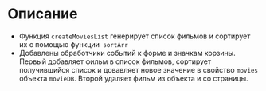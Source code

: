 # Описание
* Функция `createMoviesList` генерирует список фильмов и сортирует их с помощью функции` sortArr`
* Добавлены обработчики событий к форме и значкам корзины. Первый добавляет фильм в список 
фильмов, сортирует получившийся список и довавляет новое значение в свойство `movies` объекта 
`movieDB`. Второй удаляет фильм из объекта и со страницы. 
